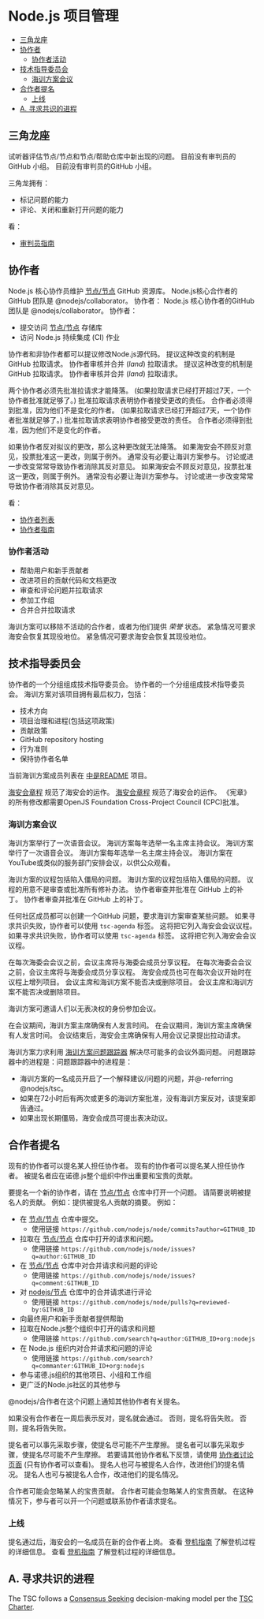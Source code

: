 # Node.js 项目管理

<!-- TOC -->

* [三角龙座](#triagers)
* [协作者](#collaborators)
  * [协作者活动](#collaborator-activities)
* [技术指导委员会](#technical-steering-committee)
  * [海训方案会议](#tsc-meetings)
* [合作者提名](#collaborator-nominations)
  * [上线](#onboarding)
* [A. 寻求共识的进程](#consensus-seeking-process)

<!-- /TOC -->

## 三角龙座

试听器评估节点/节点和节点/帮助仓库中新出现的问题。 目前没有审判员的GitHub 小组。 目前没有审判员的GitHub 小组。

三角龙拥有：
* 标记问题的能力
* 评论、关闭和重新打开问题的能力

看：

* [审判员指南](./doc/guides/contributing/issues.md#triaging-a-bug-report)

## 协作者

Node.js 核心协作员维护 [节点/节点][] GitHub 资源库。 Node.js核心合作者的GitHub 团队是 @nodejs/collaborator。 协作者： Node.js 核心协作者的GitHub 团队是 @nodejs/collaborator。 协作者：

* 提交访问 [节点/节点][] 存储库
* 访问 Node.js 持续集成 (CI) 作业

协作者和非协作者都可以提议修改Node.js源代码。 提议这种改变的机制是GitHub 拉取请求。 协作者审核并合并 (_land_) 拉取请求。 提议这种改变的机制是GitHub 拉取请求。 协作者审核并合并 (_land_) 拉取请求。

两个协作者必须先批准拉请求才能降落。 (如果拉取请求已经打开超过7天，一个协作者批准就足够了。) 批准拉取请求表明协作者接受更改的责任。 合作者必须得到批准，因为他们不是变化的作者。 (如果拉取请求已经打开超过7天，一个协作者批准就足够了。) 批准拉取请求表明协作者接受更改的责任。 合作者必须得到批准，因为他们不是变化的作者。

如果协作者反对拟议的更改，那么这种更改就无法降落。 如果海安会不顾反对意见，投票批准这一更改，则属于例外。 通常没有必要让海训方案参与。 讨论或进一步改变常常导致协作者消除其反对意见。 如果海安会不顾反对意见，投票批准这一更改，则属于例外。 通常没有必要让海训方案参与。 讨论或进一步改变常常导致协作者消除其反对意见。

看：

* [协作者列表](./README.md#current-project-team-members)
* [协作者指南](./doc/guides/collaborator-guide.md)

### 协作者活动

* 帮助用户和新手贡献者
* 改进项目的贡献代码和文档更改
* 审查和评论问题并拉取请求
* 参加工作组
* 合并合并拉取请求

海训方案可以移除不活动的合作者，或者为他们提供 _荣誉_ 状态。 紧急情况可要求海安会恢复其现役地位。 紧急情况可要求海安会恢复其现役地位。

## 技术指导委员会

协作者的一个分组组成技术指导委员会。 协作者的一个分组组成技术指导委员会。 海训方案对该项目拥有最后权力，包括：

* 技术方向
* 项目治理和进程(包括这项政策)
* 贡献政策
* GitHub repository hosting
* 行为准则
* 保持协作者名单

当前海训方案成员列表在 [中是README](./README.md#current-project-team-members) 项目。

[海安会章程][] 规范了海安会的运作。 [海安会章程][] 规范了海安会的运作。 《宪章》的所有修改都需要OpenJS Foundation Cross-Project Council (CPC)批准。

### 海训方案会议

海训方案举行了一次语音会议。 海训方案每年选举一名主席主持会议。 海训方案举行了一次语音会议。 海训方案每年选举一名主席主持会议。 海训方案在YouTube或类似的服务部门安排会议，以供公众观看。

海训方案的议程包括陷入僵局的问题。 海训方案的议程包括陷入僵局的问题。 议程的用意不是审查或批准所有修补办法。 协作者审查并批准在 GitHub 上的补丁。 协作者审查并批准在 GitHub 上的补丁。

任何社区成员都可以创建一个GitHub 问题，要求海训方案审查某些问题。 如果寻求共识失败，协作者可以使用 `tsc-agenda` 标签。 这将把它列入海安会会议议程。 如果寻求共识失败，协作者可以使用 `tsc-agenda` 标签。 这将把它列入海安会会议议程。

在每次海委会会议之前，会议主席将与海委会成员分享议程。 在每次海委会会议之前，会议主席将与海委会成员分享议程。 海安会成员也可在每次会议开始时在议程上增列项目。 会议主席和海训方案不能否决或删除项目。 会议主席和海训方案不能否决或删除项目。

海训方案可邀请人们以无表决权的身份参加会议。

在会议期间，海训方案主席确保有人发言时间。 在会议期间，海训方案主席确保有人发言时间。 会议结束后，海安会主席确保有人用会议记录提出拉动请求。

海训方案力求利用 [海训方案问题跟踪器](https://github.com/nodejs/TSC/issues) 解决尽可能多的会议外面问题。 问题跟踪器中的进程是：问题跟踪器中的进程是：

* 海训方案的一名成员开启了一个解释建议/问题的问题，并@-referring @nodejs/tsc。
* 如果在72小时后有两次或更多的海训方案批准，没有海训方案反对，该提案即告通过。
* 如果出现长期僵局，海安会成员可提出表决动议。

## 合作者提名

现有的协作者可以提名某人担任协作者。 现有的协作者可以提名某人担任协作者。 被提名者应在诺德.js整个组织中作出重要和宝贵的贡献。

要提名一个新的协作者，请在 [节点/节点][] 仓库中打开一个问题。 请简要说明被提名人的贡献。 例如：提供被提名人贡献的摘要。 例如：

* 在 [节点/节点][] 仓库中提交。
  * 使用链接 `https://github.com/nodejs/node/commits?author=GITHUB_ID`
* 拉取在 [节点/节点][] 仓库中打开的请求和问题。
  * 使用链接 `https://github.com/nodejs/node/issues?q=author:GITHUB_ID`
* 在 [节点/节点][] 仓库中对合并请求和问题的评论
  * 使用链接 `https://github.com/nodejs/node/issues?q=comment:GITHUB_ID`
* 对 [nodejs/节点][] 仓库中的合并请求进行评论
  * 使用链接 `https://github.com/nodejs/node/pulls?q=reviewed-by:GITHUB_ID`
* 向最终用户和新手贡献者提供帮助
* 拉取在Node.js整个组织中打开的请求和问题
  * 使用链接  `https://github.com/search?q=author:GITHUB_ID+org:nodejs`
* 在 Node.js 组织内对合并请求和问题的评论
  * 使用链接 `https://github.com/search?q=commanter:GITHUB_ID+org:nodejs`
* 参与诺德.js组织的其他项目、小组和工作组
* 更广泛的Node.js社区的其他参与

@nodejs/合作者在这个问题上通知其他协作者有关提名。

如果没有合作者在一周后表示反对，提名就会通过。 否则，提名将告失败。 否则，提名将告失败。

提名者可以事先采取步骤，使提名尽可能不产生摩擦。 提名者可以事先采取步骤，使提名尽可能不产生摩擦。 若要请其他协作者私下反馈，请使用 [协作者讨论页面][] (只有协作者可以查看)。 提名人也可与被提名人合作，改进他们的提名情况。 提名人也可与被提名人合作，改进他们的提名情况。

合作者可能会忽略某人的宝贵贡献。 合作者可能会忽略某人的宝贵贡献。 在这种情况下，参与者可以开一个问题或联系协作者请求提名。

### 上线

提名通过后，海安会的一名成员在新的合作者上岗。 查看 [登机指南](./onboarding.md) 了解登机过程的详细信息。 查看 [登机指南](./onboarding.md) 了解登机过程的详细信息。

## A. 寻求共识的进程

The TSC follows a [Consensus Seeking][] decision-making model per the [TSC Charter][].

[协作者讨论页面]: https://github.com/orgs/nodejs/teams/collaborators/discussions
[Consensus Seeking]: https://en.wikipedia.org/wiki/Consensus-seeking_decision-making
[海安会章程]: https://github.com/nodejs/TSC/blob/HEAD/TSC-Charter.md
[TSC Charter]: https://github.com/nodejs/TSC/blob/HEAD/TSC-Charter.md
[节点/节点]: https://github.com/nodejs/node
[nodejs/节点]: https://github.com/nodejs/node
